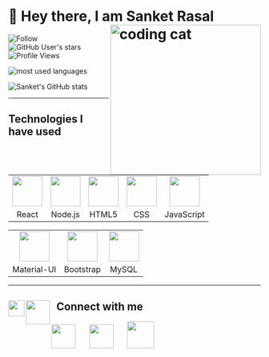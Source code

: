 <div>

# 👋 Hey there, I am Sanket Rasal <img align='right' src="/.github/cat.gif" height="" width="300" alt="coding cat">

</div>

<div>

<!-- <img alt="GitHub followers" src="https://img.shields.io/github/followers/sanketwin?label=follow&logo=github&style=flat-square"> -->

![Follow](https://img.shields.io/github/followers/sanketwin?label=follow&logo=github&style=flat-square)
![GitHub User's stars](https://img.shields.io/github/stars/sanketwin?label=%E2%AD%90GitHub%20stars&style=flat-square)
![Profile Views](https://komarev.com/ghpvc/?username=sanketwin&style=flat-square&color=ff69b4)

</div>

<img align="center" src="https://github-readme-stats.vercel.app/api/top-langs?username=sanketwin&show_icons=true&locale=en&layout=compact&theme=radical" alt="most used languages" />

![Sanket's GitHub stats](https://github-readme-stats.vercel.app/api?username=sanketwin&show_icons=true&theme=radical&layout=compact)

---

## Technologies I have used

<table >
	<tr align="center">
		<td >
		<img src="/.github/icons/react.png" width="60"/>
		</td>
		<td >
		<img src="/.github/icons/nodejs.svg" width="60"/>
		</td>
    <td >
		<img src="/.github/icons/html5.svg" width="60"/>
		</td>
    <td >
		<img src="/.github/icons/css.svg" width="60"/>
		</td>
    <td >
		<img src="/.github/icons/javascript.svg" width="60"/>
		</td>
	</tr>
	<tr align="center">
		<td>React</td>
		<td>Node.js</td>
		<td>HTML5</td>
		<td>CSS</td>
		<td>JavaScript</td>
	</tr>
</table>
<table >
	<tr align="center">
		<td>
			<img src="/.github/icons/materialui.svg" width="60"/>
		</td>
		<td >
			<img src="/.github/icons/bootstrap.svg" width="60"/>
		</td>
		<td >
			<img src="/.github/icons/mysql-official.svg" width="60"/>
		</td>
	</tr>
	<tr align="center">
		<td>Material-UI</td>
		<td>Bootstrap</td>
		<td>MySQL</td>
	</tr>
</table>

---

## <img src="/.github/code.gif" width="32" align="left">

<!-- <div>
 <img align='right' src="/.github/octocat.gif" width="400" alt="octocat">
</div> -->

## <img src="/.github/community.gif" width="48" align="left">&nbsp;&nbsp;Connect with me

<p align="left">
<a href="https://www.linkedin.com/in/sanket-rasal/"><img src="/.github/icons/linkedin.svg" width="48"></a>&nbsp;&nbsp;&nbsp;&nbsp;&nbsp;&nbsp;
<a href="mailto:sanketwin@gmail.com"><img src="/.github/icons/email.svg" width="48"></a>&nbsp;&nbsp;&nbsp;&nbsp;&nbsp;&nbsp;
<a href="https://instagram.com/i_iz_sanket"><img src="/.github/icons/instagram-icon.svg" width="54"></a>&nbsp;&nbsp;&nbsp;&nbsp;&nbsp;&nbsp;
</p>
